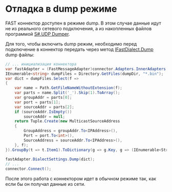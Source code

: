 # Отладка в dump режиме

FAST коннектор доступен в режиме dump. В этом случае данные идут не из реального сетевого подключения, а из накопленных файлов программой [S\#.UDP Dumper](UdpDumper.md).

Для того, чтобы включить dump режим, необходимо перед подключение в коннектор передать через метод [IFastDialect.Dump](xref:StockSharp.Fix.Dialects.IFastDialect.Dump) dump файлы:

```cs
// ... инициализация коннектора
var fastAdapter = (FastMessageAdapter)connector.Adapters.InnerAdapters.First();
IEnumerable<string> dumpFiles = Directory.GetFiles(dumpDir, "*.bin");
var dict = dumpFiles.Select(f =>
{
	var name = Path.GetFileNameWithoutExtension(f);
	var parts = name.Split('_').Skip(1).ToArray();
	var groupAddr = parts[0];
	var port = parts[1];
	var sourceAddr = parts[2];
	if (sourceAddr.IsEmpty())
		sourceAddr = null;
	return Tuple.Create(new MulticastSourceAddress
	{
		GroupAddress = groupAddr.To<IPAddress>(),
		Port = port.To<int>(),
		SourceAddress = sourceAddr.To<IPAddress>(),
	}, f);
}).GroupBy(t => t.Item1).ToDictionary(g => g.Key, g => (IEnumerable<Stream>)g.Select(p => File.OpenRead(p.Item2)).ToArray());
			
fastAdapter.DialectSettings.Dump(dict);
// ...
connector.Connect();
```

После этого работа с коннектором идет в обычном режиме так, как если бы он получал данные из сети.
